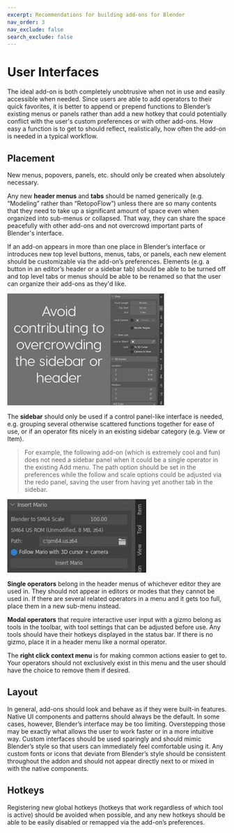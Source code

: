 ```yaml
---
excerpt: Recommendations for building add-ons for Blender
nav_order: 3
nav_exclude: false
search_exclude: false
---
```


# User Interfaces

The ideal add-on is both completely unobtrusive when not in use and easily accessible when needed. Since users are able to add operators to their quick favorites, it is better to append or prepend functions to Blender’s existing menus or panels rather than add a new hotkey that could potentially conflict with the user's custom preferences or with other add-ons. How easy a function is to get to should reflect, realistically, how often the add-on is needed in a typical workflow.

## Placement

New menus, popovers, panels, etc. should only be created when absolutely necessary.

Any new **header menus** and **tabs** should be named generically (e.g. “Modeling” rather than “RetopoFlow”) unless there are so many contents that they need to take up a significant amount of space even when organized into sub-menus or collapsed. That way, they can share the space peacefully with other add-ons and not overcrowd important parts of Blender's interface.

If an add-on appears in more than one place in Blender’s interface or introduces new top level buttons, menus, tabs, or panels, each new element should be customizable via the add-on’s preferences. Elements (e.g. a button in an editor’s header or a sidebar tab) should be able to be turned off and top level tabs or menus should be able to be renamed so that the user can organize their add-ons as they'd like.

![Avoid overcrowding the sidebar or headers](/images/interface_sidebar-crowding.png)

The **sidebar** should only be used if a control panel-like interface is needed, e.g. grouping several otherwise scattered functions together for ease of use, or if an operator fits nicely in an existing sidebar category (e.g. View or Item).

> For example, the following add-on (which is extremely cool and fun) does not need a sidebar panel when it could be a single operator in the existing Add menu. The path option should be set in the preferences while the follow and scale options could be adjusted via the redo panel, saving the user from having yet another tab in the sidebar.

![Add Mario sidebar panel](/images/interface_sidebar_mario.jpg)

**Single operators** belong in the header menus of whichever editor they are used in. They should not appear in editors or modes that they cannot be used in. If there are several related operators in a menu and it gets too full, place them in a new sub-menu instead.

**Modal operators** that require interactive user input with a gizmo belong as tools in the toolbar, with tool settings that can be adjusted before use. Any tools should have their hotkeys displayed in the status bar. If there is no gizmo, place it in a header menu like a normal operator.

The **right click context menu** is for making common actions easier to get to. Your operators should not exclusively exist in this menu and the user should have the choice to remove them if desired.

## Layout

In general, add-ons should look and behave as if they were built-in features. Native UI components and patterns should always be the default. In some cases, however, Blender’s interface may be too limiting. Overstepping those may be exactly what allows the user to work faster or in a more intuitive way. Custom interfaces should be used sparingly and should mimic Blender’s style so that users can immediately feel comfortable using it. Any custom fonts or icons that deviate from Blender’s style should be consistent throughout the addon and should not appear directly next to or mixed in with the native components.

## Hotkeys

Registering new global hotkeys (hotkeys that work regardless of which tool is active) should be avoided when possible, and any new hotkeys should be able to be easily disabled or remapped via the add-on’s preferences.